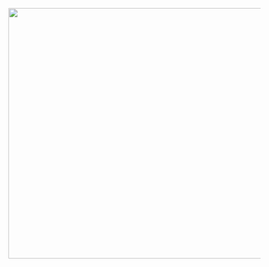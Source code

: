 <p align="center">
  <img 
    width="100000"
    height="500"
    src="https://www.icegif.com/wp-content/uploads/2022/07/icegif-1187.gif"
  >
</p>
